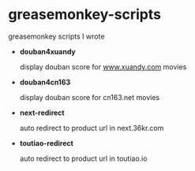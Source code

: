 greasemonkey-scripts
====================

greasemonkey scripts I wrote

- **douban4xuandy**

  display douban score for www.xuandy.com movies

- **douban4cn163**

  display douban score for cn163.net movies

- **next-redirect**

  auto redirect to product url in next.36kr.com

- **toutiao-redirect**

  auto redirect to product url in toutiao.io

